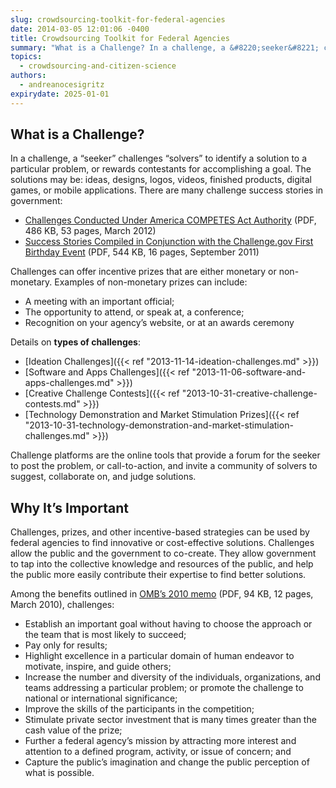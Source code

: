 ```yaml
---
slug: crowdsourcing-toolkit-for-federal-agencies
date: 2014-03-05 12:01:06 -0400
title: Crowdsourcing Toolkit for Federal Agencies
summary: "What is a Challenge? In a challenge, a &#8220;seeker&#8221; challenges &#8220;solvers&#8221; to identify a solution to a particular problem, or rewards contestants for accomplishing a goal. "
topics:
  - crowdsourcing-and-citizen-science
authors:
  - andreanocesigritz
expirydate: 2025-01-01
---
```


## What is a Challenge?

In a challenge, a &#8220;seeker&#8221; challenges &#8220;solvers&#8221; to identify a solution to a particular problem, or rewards contestants for accomplishing a goal. The solutions may be: ideas, designs, logos, videos, finished products, digital games, or mobile applications. There are many challenge success stories in government:

- [Challenges Conducted Under America COMPETES Act Authority](https://s3.amazonaws.com/digitalgov/_legacy-img/2014/02/implementation-federal-prize-authority.pdf) (PDF, 486 KB, 53 pages, March 2012)
- [Success Stories Compiled in Conjunction with the Challenge.gov First Birthday Event](https://s3.amazonaws.com/digitalgov/_legacy-img/2014/02/agency-stories-challenge-prize-competitions.pdf) (PDF, 544 KB, 16 pages, September 2011)

Challenges can offer incentive prizes that are either monetary or non-monetary. Examples of non-monetary prizes can include:

- A meeting with an important official;
- The opportunity to attend, or speak at, a conference;
- Recognition on your agency&#8217;s website, or at an awards ceremony

Details on **types of challenges**:

- [Ideation Challenges]({{< ref "2013-11-14-ideation-challenges.md" >}})
- [Software and Apps Challenges]({{< ref "2013-11-06-software-and-apps-challenges.md" >}})
- [Creative Challenge Contests]({{< ref "2013-10-31-creative-challenge-contests.md" >}})
- [Technology Demonstration and Market Stimulation Prizes]({{< ref "2013-10-31-technology-demonstration-and-market-stimulation-challenges.md" >}})

​Challenge platforms are the online tools that provide a forum for the seeker to post the problem, or call-to-action, and invite a community of solvers to suggest, collaborate on, and judge solutions.

## Why It&#8217;s Important

Challenges, prizes, and other incentive-based strategies can be used by federal agencies to find innovative or cost-effective solutions. Challenges allow the public and the government to co-create. They allow government to tap into the collective knowledge and resources of the public, and help the public more easily contribute their expertise to find better solutions.

Among the benefits outlined in [OMB&#8217;s 2010 memo](https://www.whitehouse.gov/sites/whitehouse.gov/files/omb/memoranda/2010/m10-11.pdf) (PDF, 94 KB, 12 pages, March 2010), challenges:

- Establish an important goal without having to choose the approach or the team that is most likely to succeed;
- Pay only for results;
- Highlight excellence in a particular domain of human endeavor to motivate, inspire, and guide others;
- Increase the number and diversity of the individuals, organizations, and teams addressing a particular problem; or promote the challenge to national or international significance;
- Improve the skills of the participants in the competition;
- Stimulate private sector investment that is many times greater than the cash value of the prize;
- Further a federal agency&#8217;s mission by attracting more interest and attention to a defined program, activity, or issue of concern; and
- Capture the public&#8217;s imagination and change the public perception of what is possible.
